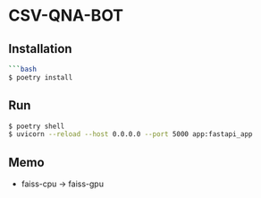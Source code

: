 # CSV-QNA-BOT

## Installation

````bash
```bash
$ poetry install
````

## Run

```bash
$ poetry shell
$ uvicorn --reload --host 0.0.0.0 --port 5000 app:fastapi_app
```

## Memo

- faiss-cpu -> faiss-gpu

